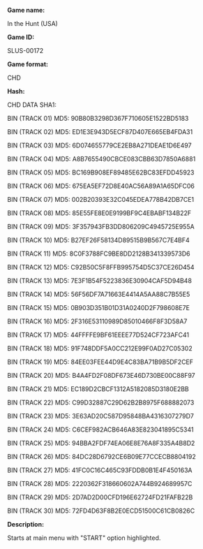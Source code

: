 **Game name:**

In the Hunt (USA)

**Game ID:**

SLUS-00172

**Game format:**

CHD

**Hash:**

CHD DATA SHA1: 

BIN (TRACK 01) MD5: 90B80B3298D367F710605E1522BD5183

BIN (TRACK 02) MD5: ED1E3E943D5ECF87D407E665EB4FDA31

BIN (TRACK 03) MD5: 6D074655779CE2EB8A271DEAE1D6E497

BIN (TRACK 04) MD5: A8B7655490CBCE083CBB63D7850A6881

BIN (TRACK 05) MD5: BC169B908EF89485E62BC83EFDD45923

BIN (TRACK 06) MD5: 675EA5EF72D8E40AC56A89A1A65DFC06

BIN (TRACK 07) MD5: 002B20393E32C045EDEA778B42DB7CE1

BIN (TRACK 08) MD5: 85E55FE8E0E9199BF9C4EBABF134B22F

BIN (TRACK 09) MD5: 3F357943FB3DD806209C4945725E955A

BIN (TRACK 10) MD5: B27EF26F58134D89515B9B567C7E4BF4

BIN (TRACK 11) MD5: 8C0F3788FC9BE8DD2128B341339573D6

BIN (TRACK 12) MD5: C92B50C5F8FFB995754D5C37CE26D454

BIN (TRACK 13) MD5: 7E3F1B54F5223836E30904CAF5D94B48

BIN (TRACK 14) MD5: 56F56DF7A71663E4414A5AA88C7B55E5

BIN (TRACK 15) MD5: 0B903D351B01D31A0240D2F798608E7E

BIN (TRACK 16) MD5: 2F316E53110989D85010466F8F3D58A7

BIN (TRACK 17) MD5: 44FFFFE9BF61EEEE77D524CF723AFC41

BIN (TRACK 18) MD5: 91F748DDF5A0CC212E99F0AD27C05302

BIN (TRACK 19) MD5: 84EE03FEE44D9E4C83BA71B9B5DF2CEF

BIN (TRACK 20) MD5: B4A4FD2F08DF673E46D730BE00C88F97

BIN (TRACK 21) MD5: EC189D2CBCF1312A5182085D3180E2BB

BIN (TRACK 22) MD5: C99D32887C29D62B2B8975F688882073

BIN (TRACK 23) MD5: 3E63AD20C587D95848BA4316307279D7

BIN (TRACK 24) MD5: C6CEF982ACB646A83E823041895C5341

BIN (TRACK 25) MD5: 94BBA2FDF74EA06E8E76A8F335A4B8D2

BIN (TRACK 26) MD5: 84DC28D6792CE6B09E77CCECB8804192

BIN (TRACK 27) MD5: 41FC0C16C465C93FDDB0B1E4F450163A

BIN (TRACK 28) MD5: 2220362F318660602A744B924689957C

BIN (TRACK 29) MD5: 2D7AD2D00CFD196E62724FD21FAFB22B

BIN (TRACK 30) MD5: 72FD4D63F8B2E0ECD51500C61CB0826C

**Description:**

Starts at main menu with "START" option highlighted.